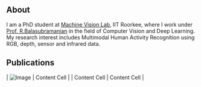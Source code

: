 ## About
I am a PhD student at [Machine Vision Lab](https://balarsgroup.github.io/), IIT Roorkee, where I work under [Prof. R.Balasubramanian](https://sites.google.com/site/balaiitr/) in the field of Computer Vision and Deep Learning. My research interest includes Multimodal Human Activity Recognition using RGB, depth, sensor and infrared data. 

## Publications



| ![Image](https://i.ibb.co/JtC6vmV/aihc.jpg)  | Content Cell  |
| Content Cell  | Content Cell  |


